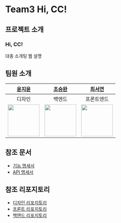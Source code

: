 # Team3 Hi, CC!

## 프로젝트 소개

### Hi, CC!

대충 소개팅 웹 설명

## 팀원 소개

|                     [윤지윤](https://github.com/jiyoon07)                     |                     [조승완](https://github.com/wnynya)                      |                   [최서연](https://github.com/seoyeon5117)                    |
| :---------------------------------------------------------------------------: | :--------------------------------------------------------------------------: | :---------------------------------------------------------------------------: |
|                                    디자인                                     |                                    백엔드                                    |                                  프론트엔드                                   |
| <img src="https://avatars.githubusercontent.com/u/170223922?v=4" width="100"> | <img src="https://avatars.githubusercontent.com/u/52326888?v=4" width="100"> | <img src="https://avatars.githubusercontent.com/u/143925634?v=4" width="100"> |

## 참조 문서

- [기능 명세서]()
- [API 명세서]()

## 참조 리포지토리

- [디자인 리포지토리]()
- [프론트 리포지토리]()
- [백엔드 리포지토리]()
